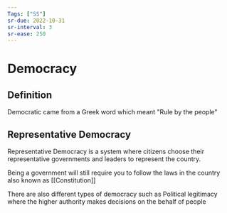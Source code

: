 ```yaml
---
Tags: ["SS"]
sr-due: 2022-10-31
sr-interval: 3
sr-ease: 250
---
```

# Democracy
## Definition
Democratic came from a Greek word which meant "Rule by the people"

## Representative Democracy
Representative Democracy is a system where citizens choose their representative governments and leaders to represent the country.

Being a government will still require you to follow the laws in the country also known as [[Constitution]]

There are also different types of democracy such as Political legitimacy where the higher authority makes decisions on the behalf of people